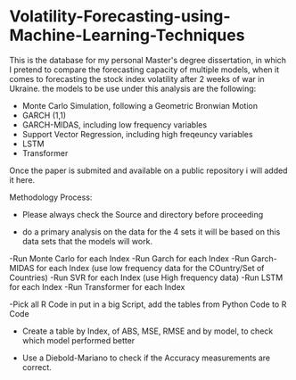 # Volatility-Forecasting-using-Machine-Learning-Techniques
This is the database for my personal Master's degree dissertation, in which I pretend to compare the forecasting capacity of multiple models, when it comes to forecasting the stock index volatility after 2 weeks of war in Ukraine.
the models to be use under this analysis are the following:

- Monte Carlo Simulation, following a Geometric Bronwian Motion
- GARCH (1,1)
- GARCH-MIDAS, including low frequency variables
- Support Vector Regression, including high freqeuncy variables
- LSTM
- Transformer

Once the paper is submited and available on a public repository i will added it here.

Methodology Process:

- Please always check the Source and directory before proceeding

- do a primary analysis on the data for the 4 sets
it will be based on this data sets that the models will work.

-Run Monte Carlo for each Index
-Run Garch for each Index
-Run Garch-MIDAS for each Index (use low frequency data for the COuntry/Set of Countries)
-Run SVR for each Index (use High frequency data)
-Run LSTM for each Index 
-Run Transformer for each Index

-Pick all R Code in put in a big Script, add the tables from Python Code to R Code

- Create a table by Index, of ABS, MSE, RMSE and by model, to check which model performed better

- Use a Diebold-Mariano to check if the Accuracy measurements are correct.



